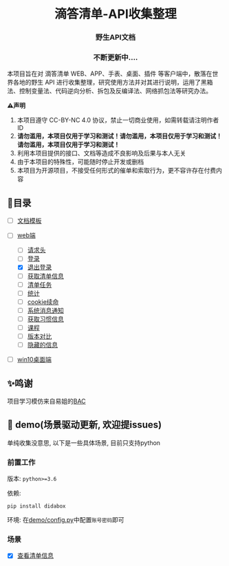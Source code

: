 <h1 align="center">滴答清单-API收集整理</h1>
<h3 align="center">野生API文档</h3>
<h3 align="center">不断更新中....</h3>
本项目旨在对 滴答清单 WEB、APP、手表、桌面、插件 等客户端中，散落在世界各地的野生 API 进行收集整理，研究使用方法并对其进行说明，运用了黑箱法、控制变量法、代码逆向分析、拆包及反编译法、网络抓包法等研究办法。

**⚠️声明**

1. 本项目遵守 CC-BY-NC 4.0 协议，禁止一切商业使用，如需转载请注明作者 ID
2. **请勿滥用，本项目仅用于学习和测试！请勿滥用，本项目仅用于学习和测试！请勿滥用，本项目仅用于学习和测试！**
3. 利用本项目提供的接口、文档等造成不良影响及后果与本人无关
4. 由于本项目的特殊性，可能随时停止开发或删档
5. 本项目为开源项目，不接受任何形式的催单和索取行为，更不容许存在付费内容

## 🍴目录


- [ ] [文档模板](docs/template.md)
- [ ] [web端](docs/web)

  - [ ] [请求头](docs/web.header.md)
  - [ ] [登录](docs/web/login/signon.md)
  - [x] [退出登录](docs/web/login/signout.md)
  - [ ] [获取清单信息](docs/web/获取清单信息.md)
  - [ ] [清单任务](docs/web/task/task.md)
  - [ ] [统计](docs/web/统计.md)
  - [ ] [cookie续命](docs/web/cookie续命.md)
  - [ ] [系统消息通知](docs/web/notify/notify.md)
  - [ ] [获取习惯信息](docs/web/habit/habit.md)
  - [ ] [课程](docs/web/course/course.md)
  - [ ] [版本对比](docs/web/limit/limit.md)
  - [ ] [隐藏的信息](docs/web/隐藏信息.md)

- [ ] [win10桌面端](docs/win10)

## ✨鸣谢

项目学习模仿来自易姐的[BAC](https://github.com/SocialSisterYi/bilibili-API-collect)


## 👀 demo(场景驱动更新, 欢迎提issues)
单纯收集没意思, 以下是一些具体场景, 目前只支持python

### 前置工作
版本: `python>=3.6`

依赖:
```shell
pip install didabox
```
环境: 在[demo/config.py](demo/config.py)中配置`账号密码`即可

### 场景
- [x] [查看清单信息](demo/查看清单信息.py)